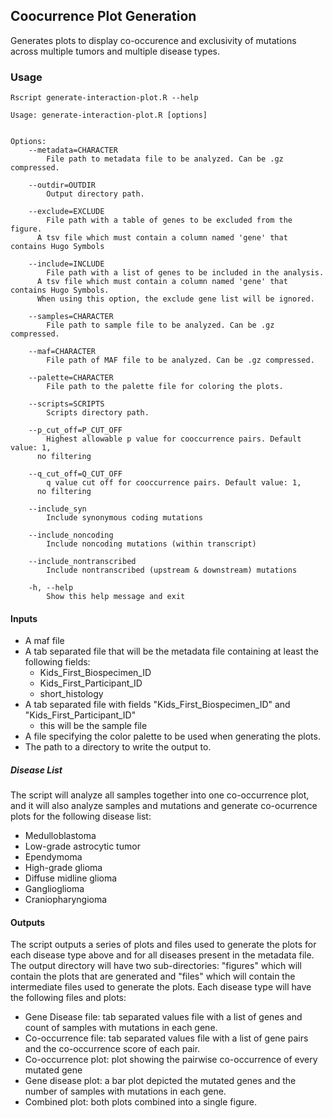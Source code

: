 ## Coocurrence Plot Generation

Generates plots to display co-occurence and exclusivity of mutations across
multiple tumors and multiple disease types.

### Usage

```
Rscript generate-interaction-plot.R --help

Usage: generate-interaction-plot.R [options]


Options:
	--metadata=CHARACTER
		File path to metadata file to be analyzed. Can be .gz compressed.

	--outdir=OUTDIR
		Output directory path.

	--exclude=EXCLUDE
		File path with a table of genes to be excluded from the figure.
      A tsv file which must contain a column named 'gene' that contains Hugo Symbols

	--include=INCLUDE
		File path with a list of genes to be included in the analysis.
      A tsv file which must contain a column named 'gene' that contains Hugo Symbols.
      When using this option, the exclude gene list will be ignored.

	--samples=CHARACTER
		File path to sample file to be analyzed. Can be .gz compressed.

	--maf=CHARACTER
		File path of MAF file to be analyzed. Can be .gz compressed.

	--palette=CHARACTER
		File path to the palette file for coloring the plots.

	--scripts=SCRIPTS
		Scripts directory path.

	--p_cut_off=P_CUT_OFF
		Highest allowable p value for cooccurrence pairs. Default value: 1,
      no filtering

	--q_cut_off=Q_CUT_OFF
		q value cut off for cooccurrence pairs. Default value: 1,
      no filtering

	--include_syn
		Include synonymous coding mutations

	--include_noncoding
		Include noncoding mutations (within transcript)

	--include_nontranscribed
		Include nontranscribed (upstream & downstream) mutations

	-h, --help
		Show this help message and exit
```

#### Inputs
* A maf file
* A tab separated file that will be the metadata file containing at least the following fields:
	* Kids_First_Biospecimen_ID
	* Kids_First_Participant_ID
	* short_histology
* A tab separated file with fields "Kids_First_Biospecimen_ID" and	"Kids_First_Participant_ID"
	* this will be the sample file
* A file specifying the color palette to be used when generating the plots.
* The path to a directory to write the output to.

##### Disease List

The script will analyze all samples together into one co-occurrence plot, and it will also analyze samples and mutations and generate co-ocurrence plots for the following disease list:

* Medulloblastoma
* Low-grade astrocytic tumor
* Ependymoma
* High-grade glioma
* Diffuse midline glioma
* Ganglioglioma
* Craniopharyngioma

#### Outputs

The script outputs a series of plots and files used to generate the plots for each disease type above and for all diseases present in the metadata file. The output directory will have two sub-directories: "figures" which will contain the plots that are generated and "files" which will contain the intermediate files used to generate the plots. Each disease type will have the following files and plots:
* Gene Disease file: tab separated values file with a list of genes and count of samples with mutations in each gene.
* Co-occurrence file: tab separated values file with a list of gene pairs and the co-occurrence score of each pair.
* Co-occurrence plot: plot showing the pairwise co-occurrence of every mutated gene
* Gene disease plot: a bar plot depicted the mutated genes and the number of samples with mutations in each gene.
* Combined plot: both plots combined into a single figure.
